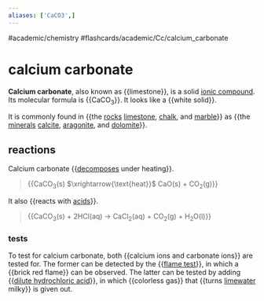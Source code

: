 ```yaml
---
aliases: ['CaCO3',]
---
```


#academic/chemistry #flashcards/academic/Cc/calcium_carbonate

# calcium carbonate

__Calcium carbonate__, also known as {{limestone}}, is a solid [ionic compound](ionic%20compound.md). Its molecular formula is {{CaCO<sub>3</sub>}}. It looks like a {{white solid}}. <!--SR:!2023-04-02,164,299!2024-10-10,642,317!2023-06-04,286,278-->

It is commonly found in {{the [rocks](rock%20(geology).md) [limestone](limestone.md), [chalk](chalk.md), and [marble](marble.md)}} as {{the [minerals](mineral.md) [calcite](calcite.md), [aragonite](aragonite.md), and [dolomite](dolomite%20(mineral).md)}}. <!--SR:!2023-04-07,9,260!2023-04-07,9,260-->

## reactions

Calcium carbonate {{[decomposes](thermal%20decomposition.md) under heating}}.
> {{CaCO<sub>3</sub>(s) $\xrightarrow{\text{heat}}$ CaO(s) + CO<sub>2</sub>(g)}} <!--SR:!2024-01-05,401,250!2024-01-01,438,290-->

It also {{reacts with [acids](acid.md)}}.
> {{CaCO<sub>3</sub>(s) + 2HCl(aq) → CaCl<sub>2</sub>(aq) + CO<sub>2</sub>(g) + H<sub>2</sub>O(l)}} <!--SR:!2023-04-06,227,257!2023-10-21,366,279-->

### tests

To test for calcium carbonate, both {{calcium ions and carbonate ions}} are tested for. The former can be detected by the {{[flame test](flame%20test.md)}}, in which a {{brick red flame}} can be observed. The latter can be tested by adding {{[dilute hydrochloric acid](dilute%20hydrochloric%20acid)}}, in which {{colorless gas}} that {{turns [limewater](calcium%20hydroxide.md) milky}} is given out. <!--SR:!2023-04-16,237,258!2023-04-12,233,258!2023-04-13,234,259!2023-07-06,103,230!2023-04-18,61,210!2023-05-21,272,279-->
